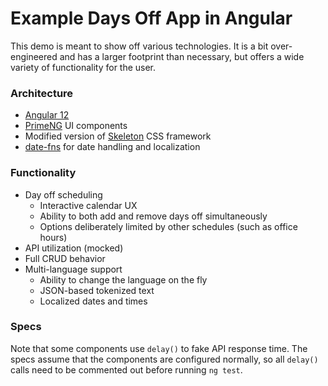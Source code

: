# Example Days Off App in Angular

This demo is meant to show off various technologies. It is a bit over-engineered and has a larger footprint than  necessary, but offers a wide variety of functionality for the user.   

### Architecture
* [Angular 12](https://angular.io/docs)
* [PrimeNG](https://www.primefaces.org/primeng/) UI components
* Modified version of [Skeleton](http://getskeleton.com/) CSS framework
* [date-fns](https://date-fns.org/) for date handling and localization

### Functionality
* Day off scheduling
  * Interactive calendar UX
  * Ability to both add and remove days off simultaneously
  * Options deliberately limited by other schedules (such as office hours)
* API utilization (mocked)
* Full CRUD behavior 
* Multi-language support
  * Ability to change the language on the fly
  * JSON-based tokenized text
  * Localized dates and times

### Specs
Note that some components use `delay()` to fake API response time. The specs assume that the components are configured normally, so all `delay()` calls need to be commented out before running `ng test`. 
